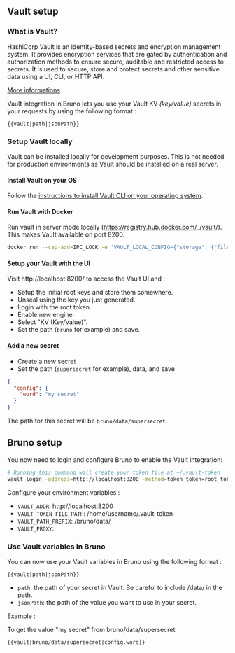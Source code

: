 ## Vault setup

### What is Vault?

HashiCorp Vault is an identity-based secrets and encryption management system. It provides encryption services that are gated by authentication and authorization methods to ensure secure, auditable and restricted access to secrets. It is used to secure, store and protect secrets and other sensitive data using a UI, CLI, or HTTP API.

[More informations](https://developer.hashicorp.com/vault/docs/what-is-vault)

Vault integration in Bruno lets you use your Vault KV _(key/value)_ secrets in your requests by using the following format :

```
{{vault|path|jsonPath}}
```

### Setup Vault locally

Vault can be installed locally for development purposes. This is not needed for production environments as Vault should be installed on a real server.

#### Install Vault on your OS

Follow the [instructions to install Vault CLI on your operating system](https://developer.hashicorp.com/vault/downloads).

#### Run Vault with Docker

Run vault in server mode locally (https://registry.hub.docker.com/_/vault/). This makes Vault available on port 8200.

```bash
docker run --cap-add=IPC_LOCK -e 'VAULT_LOCAL_CONFIG={"storage": {"file": {"path": "/vault/file"}}, "listener": [{"tcp": { "address": "0.0.0.0:8200", "tls_disable": true}}], "default_lease_ttl": "168h", "max_lease_ttl": "720h", "ui": true}' -p 8200:8200 vault:1.13.3 server
```

#### Setup your Vault with the UI

Visit http://localhost:8200/ to access the Vault UI and :

- Setup the initial root keys and store them somewhere.
- Unseal using the key you just generated.
- Login with the root token.
- Enable new engine.
- Select "KV (Key/Value)".
- Set the path (`bruno` for example) and save.

#### Add a new secret

- Create a new secret
- Set the path (`supersecret` for example), data, and save

```json Example data
{
  "config": {
    "word": "my secret"
  }
}
```

The path for this secret will be `bruno/data/supersecret`.

## Bruno setup

You now need to login and configure Bruno to enable the Vault integration:

```bash
# Running this command will create your token file at ~/.vault-token
vault login -address=http://localhost:8200 -method=token token=root_token_here
```

Configure your environment variables :

- `VAULT_ADDR`: http://localhost:8200
- `VAULT_TOKEN_FILE_PATH`: /home/username/.vault-token
- `VAULT_PATH_PREFIX`: /bruno/data/
- `VAULT_PROXY`:

### Use Vault variables in Bruno

You can now use your Vault variables in Bruno using the following format :

```
{{vault|path|jsonPath}}
```

- `path`: the path of your secret in Vault. Be careful to include /data/ in the path.
- `jsonPath`: the path of the value you want to use in your secret.

Example :

To get the value "my secret" from bruno/data/supersecret

```
{{vault|bruno/data/supersecret|config.word}}
```
